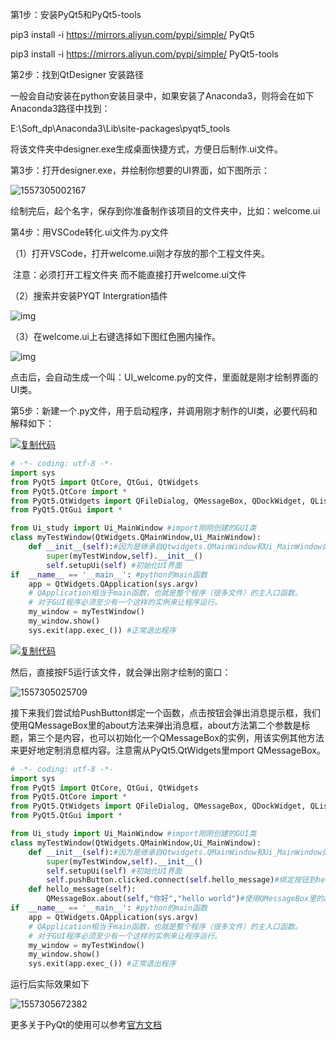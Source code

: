 第1步：安装PyQt5和PyQt5-tools

pip3 install -i <https://mirrors.aliyun.com/pypi/simple/> PyQt5

pip3 install -i <https://mirrors.aliyun.com/pypi/simple/> PyQt5-tools

 

第2步：找到QtDesigner 安装路径

一般会自动安装在python安装目录中，如果安装了Anaconda3，则将会在如下Anaconda3路径中找到：

E:\Soft_dp\Anaconda3\Lib\site-packages\pyqt5_tools

将该文件夹中designer.exe生成桌面快捷方式，方便日后制作.ui文件。

 

第3步：打开designer.exe，并绘制你想要的UI界面，如下图所示：



 ![1557305002167](C:\Users\sickk\AppData\Roaming\Typora\typora-user-images\1557305002167.png)

绘制完后，起个名字，保存到你准备制作该项目的文件夹中，比如：welcome.ui

 

第4步：用VSCode转化.ui文件为.py文件

（1）打开VSCode，打开welcome.ui刚才存放的那个工程文件夹。

​	注意：必须打开工程文件夹 而不能直接打开welcome.ui文件

（2）搜索并安装PYQT Intergration插件

![img](https://img2018.cnblogs.com/blog/846029/201810/846029-20181019114127034-1243676992.png)

（3）在welcome.ui上右键选择如下图红色圈内操作。



 

![img](https://img2018.cnblogs.com/blog/846029/201810/846029-20181019113954497-160943599.png)

 点击后，会自动生成一个叫：UI_welcome.py的文件，里面就是刚才绘制界面的UI类。

 

第5步：新建一个.py文件，用于启动程序，并调用刚才制作的UI类，必要代码和解释如下：

[![复制代码](https://common.cnblogs.com/images/copycode.gif)](javascript:void(0);)

```python
# -*- coding: utf-8 -*-
import sys
from PyQt5 import QtCore, QtGui, QtWidgets
from PyQt5.QtCore import *
from PyQt5.QtWidgets import QFileDialog, QMessageBox, QDockWidget, QListWidget
from PyQt5.QtGui import *

from Ui_study import Ui_MainWindow #import刚刚创建的GUI类
class myTestWindow(QtWidgets.QMainWindow,Ui_MainWindow):
    def __init__(self):#因为是继承自Qtwidgets.QMainWindow和Ui_MainWindow的，重载一下父类构造函数
        super(myTestWindow,self).__init__()
        self.setupUi(self) #初始化UI界面
if  __name__ == '__main__': #python的main函数
    app = QtWidgets.QApplication(sys.argv)
    # QApplication相当于main函数，也就是整个程序（很多文件）的主入口函数。
    # 对于GUI程序必须至少有一个这样的实例来让程序运行。
    my_window = myTestWindow()
    my_window.show()
    sys.exit(app.exec_()) #正常退出程序
```

[![复制代码](https://common.cnblogs.com/images/copycode.gif)](javascript:void(0);)

然后，直接按F5运行该文件，就会弹出刚才绘制的窗口：

![1557305025709](C:\Users\sickk\AppData\Roaming\Typora\typora-user-images\1557305025709.png)

接下来我们尝试给PushButton绑定一个函数，点击按钮会弹出消息提示框，我们使用QMessageBox里的about方法来弹出消息框，about方法第二个参数是标题，第三个是内容，也可以初始化一个QMessageBox的实例，用该实例其他方法来更好地定制消息框内容。注意需从PyQt5.QtWidgets里mport QMessageBox。

```python
# -*- coding: utf-8 -*-
import sys
from PyQt5 import QtCore, QtGui, QtWidgets
from PyQt5.QtCore import *
from PyQt5.QtWidgets import QFileDialog, QMessageBox, QDockWidget, QListWidget
from PyQt5.QtGui import *

from Ui_study import Ui_MainWindow #import刚刚创建的GUI类
class myTestWindow(QtWidgets.QMainWindow,Ui_MainWindow):
    def __init__(self):#因为是继承自Qtwidgets.QMainWindow和Ui_MainWindow的，重载一下父类构造函数
        super(myTestWindow,self).__init__()
        self.setupUi(self) #初始化UI界面
        self.pushButton.clicked.connect(self.hello_message)#绑定按钮到hello_message方法
    def hello_message(self):
        QMessageBox.about(self,"你好","hello world")#使用QMessageBox里的about方法来弹出消息框
if  __name__ == '__main__': #python的main函数
    app = QtWidgets.QApplication(sys.argv)
    # QApplication相当于main函数，也就是整个程序（很多文件）的主入口函数。
    # 对于GUI程序必须至少有一个这样的实例来让程序运行。
    my_window = myTestWindow()
    my_window.show()
    sys.exit(app.exec_()) #正常退出程序
```

运行后实际效果如下

![1557305672382](C:\Users\sickk\AppData\Roaming\Typora\typora-user-images\1557305672382.png)

更多关于PyQt的使用可以参考[官方文档](<https://www.riverbankcomputing.com/static/Docs/PyQt5/>)
